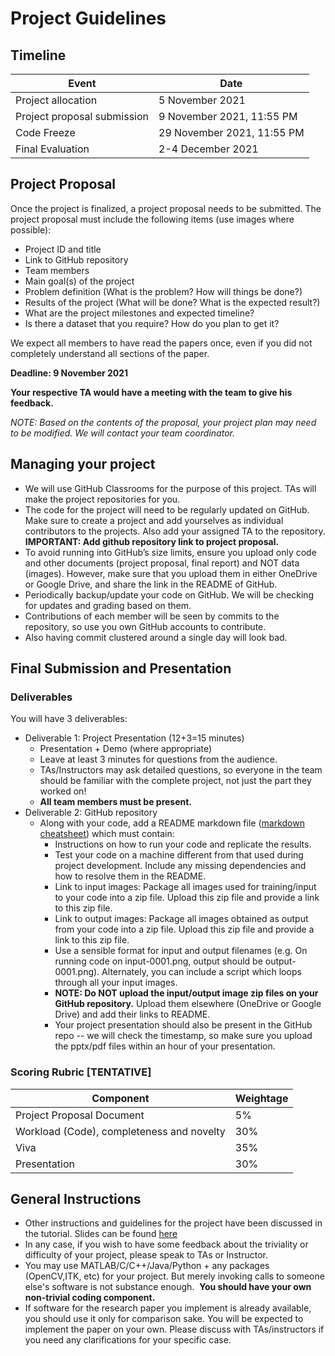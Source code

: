 # Project Guidelines
## Timeline
| Event                       | Date                       |
|-----------------------------|----------------------------|
| Project allocation          | 5 November 2021            |
| Project proposal submission | 9 November 2021, 11:55 PM  |
| Code Freeze                 | 29 November 2021, 11:55 PM |
| Final Evaluation            | 2-4 December 2021          |

## Project Proposal
Once the project is finalized, a project proposal needs to be submitted. The project proposal must include the following items (use images where possible):
- Project ID and title
- Link to GitHub repository
- Team members
- Main goal(s) of the project
- Problem definition (What is the problem? How will things be done?)
- Results of the project (What will be done? What is the expected result?)
- What are the project milestones and expected timeline?
- Is there a dataset that you require? How do you plan to get it?

We expect all members to have read the papers once, even if you did not completely understand all sections of the paper.

**Deadline: 9 November 2021**

**Your respective TA would have a meeting with the team to give his feedback.**

_NOTE: Based on the contents of the proposal, your project plan may need to be modified. We will
contact your team coordinator._

## Managing your project
- We will use GitHub Classrooms for the purpose of this project. TAs will make the project repositories for you.
- The code for the project will need to be regularly updated on GitHub. Make sure to create a project and add yourselves as individual contributors to the projects. Also add your assigned TA to the repository. **IMPORTANT: Add github repository link to project proposal.**
- To avoid running into GitHub’s size limits, ensure you upload only code and other documents (project proposal, final report) and NOT data (images). However, make sure that you upload them in either OneDrive or Google Drive, and share the link in the README of GitHub.
- Periodically backup/update your code on GitHub. We will be checking for updates and grading based on them.
- Contributions of each member will be seen by commits to the repository, so use you own GitHub accounts to contribute.
- Also having commit clustered around a single day will look bad.

## Final Submission and Presentation
### Deliverables
You will have 3 deliverables:
- Deliverable 1: Project Presentation (12+3=15 minutes)
    - Presentation + Demo (where appropriate)
    - Leave at least 3 minutes for questions from the audience.
    - TAs/Instructors may ask detailed questions, so everyone in the team should be familiar with the complete project, not just the part they worked on!
    - **All team members must be present.**
- Deliverable 2: GitHub repository
    - Along with your code, add a README markdown file ([markdown cheatsheet](https://github.com/adam-p/markdown-here/wiki/Markdown-Cheatsheet)) which must contain:
        - Instructions on how to run your code and replicate the results.
        - Test your code on a machine different from that used during project development. Include any missing dependencies and how to resolve them in the README.
        - Link to input images: Package all images used for training/input to your code into a zip file. Upload this zip file and provide a link to this zip file.
        - Link to output images: Package all images obtained as output from your code into a zip file. Upload this zip file and provide a link to this zip file.
        - Use a sensible format for input and output filenames (e.g. On running code on input-0001.png, output should be output-0001.png). Alternately, you can include a script which loops through all your input images.
        - **NOTE: Do NOT upload the input/output image zip files on your GitHub repository.** Upload them elsewhere (OneDrive or Google Drive) and add their links to README.
        - Your project presentation should also be present in the GitHub repo -- we will check the timestamp, so make sure you upload the pptx/pdf files within an hour of your presentation. 

### Scoring Rubric [TENTATIVE]
| Component                                 | Weightage |
|-------------------------------------------|-----------|
| Project Proposal Document                 | 5%        |
| Workload (Code), completeness and novelty | 30%       |
| Viva                                      | 35%       |
| Presentation                              | 30%       |

## General Instructions
- Other instructions and guidelines for the project have been discussed in the tutorial. Slides can be found [here](https://docs.google.com/presentation/d/1bAdAe2vqKOBsDQUcaMU6VXYLP9SeB-9MYP7xZLLtvcY/edit?usp=sharing)
- In any case, if you wish to have some feedback about the triviality or difficulty of your project, please speak to TAs or Instructor.
- You may use MATLAB/C/C++/Java/Python + any packages (OpenCV,ITK, etc) for your project. But merely invoking calls to someone else's software is not substance enough. ​ **You should have your own non-trivial coding component.**
- If software for the research paper you implement is already available, you should use it only for comparison sake. You will be expected to implement the paper on your own. Please discuss with TAs/instructors if you need any clarifications for your specific case.
